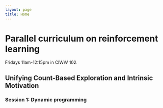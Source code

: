 ```yaml
---
layout: page
title: Home
---
```



# Parallel curriculum on reinforcement learning

Fridays 11am-12:15pm in CIWW 102.

## Unifying Count-Based Exploration and Intrinsic Motivation

### Session 1: Dynamic programming
